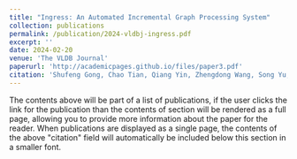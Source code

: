 ```yaml
---
title: "Ingress: An Automated Incremental Graph Processing System"
collection: publications
permalink: /publication/2024-vldbj-ingress.pdf
excerpt: ''
date: 2024-02-20
venue: 'The VLDB Journal'
paperurl: 'http://academicpages.github.io/files/paper3.pdf'
citation: 'Shufeng Gong, Chao Tian, Qiang Yin, Zhengdong Wang, Song Yu, Yanfeng Zhang, Wenyuan Yu, Liang Geng, Chong Fu, Ge Yu, and Jingren Zhou. &quot;Ingress: An Automated Incremental Graph Processing System.&quot; <i>The VLDB Journal</i>, 33:781-806, 2024.'
---
```


The contents above will be part of a list of publications, if the user clicks the link for the publication than the contents of section will be rendered as a full page, allowing you to provide more information about the paper for the reader. When publications are displayed as a single page, the contents of the above "citation" field will automatically be included below this section in a smaller font.
